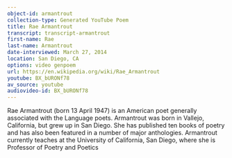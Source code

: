 ```yaml
---
object-id: armantrout
collection-type: Generated YouTube Poem  
title: Rae Armantrout
transcript: transcript-armantrout  
first-name: Rae
last-name: Armantrout
date-interviewed: March 27, 2014
location: San Diego, CA
options: video genpoem
url: https://en.wikipedia.org/wiki/Rae_Armantrout
youtube: BX_bURONf78
av_source: youtube
audiovideo-id: BX_bURONf78
---
```


 Rae Armantrout (born 13 April 1947) is an American poet generally associated with the Language poets. Armantrout was born in Vallejo, California, but grew up in San Diego. She has published ten books of poetry and has also been featured in a number of major anthologies. Armantrout currently teaches at the University of California, San Diego, where she is Professor of Poetry and Poetics
